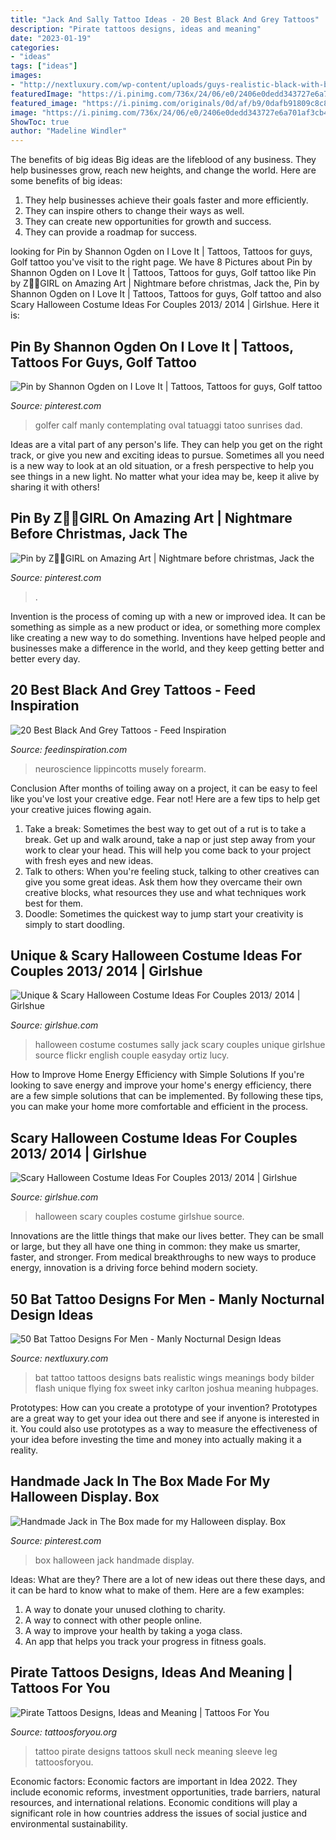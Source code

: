 ```yaml
---
title: "Jack And Sally Tattoo Ideas - 20 Best Black And Grey Tattoos"
description: "Pirate tattoos designs, ideas and meaning"
date: "2023-01-19"
categories:
- "ideas"
tags: ["ideas"]
images:
- "http://nextluxury.com/wp-content/uploads/guys-realistic-black-with-bat-wings-tattoo-on-foot.jpg"
featuredImage: "https://i.pinimg.com/736x/24/06/e0/2406e0dedd343727e6a701af3cb454ce--jack-skellington-pumpkin-jack-skellington-tattoo.jpg"
featured_image: "https://i.pinimg.com/originals/0d/af/b9/0dafb91809c8c8309c23da0690078e8d.jpg"
image: "https://i.pinimg.com/736x/24/06/e0/2406e0dedd343727e6a701af3cb454ce--jack-skellington-pumpkin-jack-skellington-tattoo.jpg"
ShowToc: true
author: "Madeline Windler"
---
```



The benefits of big ideas
Big ideas are the lifeblood of any business. They help businesses grow, reach new heights, and change the world. Here are some benefits of big ideas:
1. They help businesses achieve their goals faster and more efficiently.
2. They can inspire others to change their ways as well.
3. They can create new opportunities for growth and success.
4. They can provide a roadmap for success.

	

		
looking for Pin by Shannon Ogden on I Love It | Tattoos, Tattoos for guys, Golf tattoo you've visit to the right page. We have 8 Pictures about Pin by Shannon Ogden on I Love It | Tattoos, Tattoos for guys, Golf tattoo like Pin by Z🧟‍♀️GIRL on Amazing Art | Nightmare before christmas, Jack the, Pin by Shannon Ogden on I Love It | Tattoos, Tattoos for guys, Golf tattoo and also Scary Halloween Costume Ideas For Couples 2013/ 2014 | Girlshue. Here it is:
		
    
## Pin By Shannon Ogden On I Love It | Tattoos, Tattoos For Guys, Golf Tattoo

<img loading=lazy src="https://i.pinimg.com/736x/40/26/3c/40263ca20f7e2c94f56a4f6219a413d4--golf-tattoo-tatoo.jpg" onerror="this.onerror=null;this.src='https://tse4.mm.bing.net/th?id=OIP._mbfQkHDIxstvYgPnLmGQAHaJ4&amp;pid=15.1';" alt="Pin by Shannon Ogden on I Love It | Tattoos, Tattoos for guys, Golf tattoo">

_Source: pinterest.com_

>golfer calf manly contemplating oval tatuaggi tatoo sunrises dad. 

	

Ideas are a vital part of any person's life. They can help you get on the right track, or give you new and exciting ideas to pursue. Sometimes all you need is a new way to look at an old situation, or a fresh perspective to help you see things in a new light. No matter what your idea may be, keep it alive by sharing it with others!

    
## Pin By Z🧟‍♀️GIRL On Amazing Art | Nightmare Before Christmas, Jack The

<img loading=lazy src="https://i.pinimg.com/736x/24/06/e0/2406e0dedd343727e6a701af3cb454ce--jack-skellington-pumpkin-jack-skellington-tattoo.jpg" onerror="this.onerror=null;this.src='https://tse1.mm.bing.net/th?id=OIP.2vhlnBoDVQGzwYRVkSprHQHaLc&amp;pid=15.1';" alt="Pin by Z🧟‍♀️GIRL on Amazing Art | Nightmare before christmas, Jack the">

_Source: pinterest.com_

>. 

	

Invention is the process of coming up with a new or improved idea. It can be something as simple as a new product or idea, or something more complex like creating a new way to do something. Inventions have helped people and businesses make a difference in the world, and they keep getting better and better every day.

    
## 20 Best Black And Grey Tattoos - Feed Inspiration

<img loading=lazy src="https://www.feedinspiration.com/wp-content/uploads/2016/03/Sleeve-Tattoo-Designs-For-Men-Black-And-Grey.jpg" onerror="this.onerror=null;this.src='https://tse1.mm.bing.net/th?id=OIP.BbAsWxPxMLVsOpzk_RQ7uQHaLH&amp;pid=15.1';" alt="20 Best Black And Grey Tattoos - Feed Inspiration">

_Source: feedinspiration.com_

>neuroscience lippincotts musely forearm. 

	

Conclusion
After months of toiling away on a project, it can be easy to feel like you've lost your creative edge. Fear not! Here are a few tips to help get your creative juices flowing again.
1. Take a break: Sometimes the best way to get out of a rut is to take a break. Get up and walk around, take a nap or just step away from your work to clear your head. This will help you come back to your project with fresh eyes and new ideas.
2. Talk to others: When you're feeling stuck, talking to other creatives can give you some great ideas. Ask them how they overcame their own creative blocks, what resources they use and what techniques work best for them.
3. Doodle: Sometimes the quickest way to jump start your creativity is simply to start doodling.

    
## Unique &amp; Scary Halloween Costume Ideas For Couples 2013/ 2014 | Girlshue

<img loading=lazy src="https://www.girlshue.com/wp-content/uploads/2016/07/unnamed-file-2457.jpg" onerror="this.onerror=null;this.src='https://tse4.mm.bing.net/th?id=OIP.iUso43PuTsvpbOE2ayc10AHaKZ&amp;pid=15.1';" alt="Unique &amp; Scary Halloween Costume Ideas For Couples 2013/ 2014 | Girlshue">

_Source: girlshue.com_

>halloween costume costumes sally jack scary couples unique girlshue source flickr english couple easyday ortiz lucy. 

	

How to Improve Home Energy Efficiency with Simple Solutions
If you're looking to save energy and improve your home's energy efficiency, there are a few simple solutions that can be implemented. By following these tips, you can make your home more comfortable and efficient in the process.

    
## Scary Halloween Costume Ideas For Couples 2013/ 2014 | Girlshue

<img loading=lazy src="http://www.girlshue.com/wp-content/uploads/2016/07/unnamed-file-2469.jpg" onerror="this.onerror=null;this.src='https://tse3.mm.bing.net/th?id=OIP.TNVHGp0HVQ-ok4n5YbcskwHaLc&amp;pid=15.1';" alt="Scary Halloween Costume Ideas For Couples 2013/ 2014 | Girlshue">

_Source: girlshue.com_

>halloween scary couples costume girlshue source. 

	

Innovations are the little things that make our lives better. They can be small or large, but they all have one thing in common: they make us smarter, faster, and stronger. From medical breakthroughs to new ways to produce energy, innovation is a driving force behind modern society.

    
## 50 Bat Tattoo Designs For Men - Manly Nocturnal Design Ideas

<img loading=lazy src="http://nextluxury.com/wp-content/uploads/guys-realistic-black-with-bat-wings-tattoo-on-foot.jpg" onerror="this.onerror=null;this.src='https://tse1.mm.bing.net/th?id=OIP.2hAH0S0MapA3jQP09qIooAHaLH&amp;pid=15.1';" alt="50 Bat Tattoo Designs For Men - Manly Nocturnal Design Ideas">

_Source: nextluxury.com_

>bat tattoo tattoos designs bats realistic wings meanings body bilder flash unique flying fox sweet inky carlton joshua meaning hubpages. 

	

Prototypes: How can you create a prototype of your invention?
Prototypes are a great way to get your idea out there and see if anyone is interested in it. You could also use prototypes as a way to measure the effectiveness of your idea before investing the time and money into actually making it a reality.

    
## Handmade Jack In The Box Made For My Halloween Display. Box

<img loading=lazy src="https://i.pinimg.com/originals/0d/af/b9/0dafb91809c8c8309c23da0690078e8d.jpg" onerror="this.onerror=null;this.src='https://tse3.mm.bing.net/th?id=OIP.Q8hyRi2cTLJIH78eBLkXygHaJ4&amp;pid=15.1';" alt="Handmade Jack in The Box made for my Halloween display. Box">

_Source: pinterest.com_

>box halloween jack handmade display. 

	

Ideas: What are they?
There are a lot of new ideas out there these days, and it can be hard to know what to make of them. Here are a few examples:
1. A way to donate your unused clothing to charity.
2. A way to connect with other people online.
3. A way to improve your health by taking a yoga class.
4. An app that helps you track your progress in fitness goals.

    
## Pirate Tattoos Designs, Ideas And Meaning | Tattoos For You

<img loading=lazy src="https://www.tattoosforyou.org/wp-content/uploads/2013/11/Pirate-Tattoo-Designs.jpg" onerror="this.onerror=null;this.src='https://tse1.mm.bing.net/th?id=OIP.sVawr2EKFr1uuKQmFezjQAHaJ3&amp;pid=15.1';" alt="Pirate Tattoos Designs, Ideas and Meaning | Tattoos For You">

_Source: tattoosforyou.org_

>tattoo pirate designs tattoos skull neck meaning sleeve leg tattoosforyou. 

	

Economic factors:
Economic factors are important in Idea 2022. They include economic reforms, investment opportunities, trade barriers, natural resources, and international relations. Economic conditions will play a significant role in how countries address the issues of social justice and environmental sustainability.

